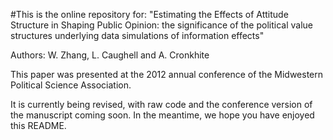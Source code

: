 #This is the online repository for: 
"Estimating the Effects of Attitude Structure in Shaping Public Opinion: the significance of the political value structures underlying data simulations of information effects"

Authors: W. Zhang, L. Caughell and A. Cronkhite

This paper was presented at the 2012 annual conference of the Midwestern Political Science Association.

It is currently being revised, with raw code and the conference version of the manuscript coming soon. In the meantime, we hope you have enjoyed this README.
